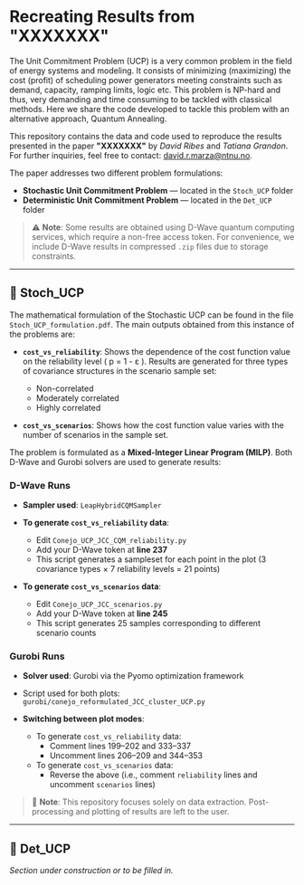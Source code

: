# Recreating Results from "XXXXXXX"

The Unit Commitment Problem (UCP) is a very common problem in the field of energy systems and modeling. It consists of minimizing (maximizing) the cost (profit) of scheduling power generators meeting constraints such as demand, capacity, ramping limits, logic etc. This problem is NP-hard and thus, very demanding and time consuming to be tackled with classical methods. Here we share the code developed to tackle this problem with an alternative approach, Quantum Annealing.

This repository contains the data and code used to reproduce the results presented in the paper **"XXXXXXX"** by *David Ribes* and *Tatiana Grandon*. For further inquiries, feel free to contact: [david.r.marza@ntnu.no](mailto:david.r.marza@ntnu.no).

The paper addresses two different problem formulations:

- **Stochastic Unit Commitment Problem** — located in the `Stoch_UCP` folder  
- **Deterministic Unit Commitment Problem** — located in the `Det_UCP` folder

> ⚠️ **Note**: Some results are obtained using D-Wave quantum computing services, which require a non-free access token. For convenience, we include D-Wave results in compressed `.zip` files due to storage constraints.

---

## 📁 Stoch_UCP

The mathematical formulation of the Stochastic UCP can be found in the file `Stoch_UCP_formulation.pdf`. The main outputs obtained from this instance of the problems are:

- **`cost_vs_reliability`**: Shows the dependence of the cost function value on the reliability level \( p = 1 - ε \). Results are generated for three types of covariance structures in the scenario sample set:
  - Non-correlated
  - Moderately correlated
  - Highly correlated

- **`cost_vs_scenarios`**: Shows how the cost function value varies with the number of scenarios in the sample set.

The problem is formulated as a **Mixed-Integer Linear Program (MILP)**. Both D-Wave and Gurobi solvers are used to generate results:

### D-Wave Runs

- **Sampler used**: `LeapHybridCQMSampler`

- **To generate `cost_vs_reliability` data**:
  - Edit `Conejo_UCP_JCC_CQM_reliability.py`
  - Add your D-Wave token at **line 237**
  - This script generates a sampleset for each point in the plot (3 covariance types × 7 reliability levels = 21 points)

- **To generate `cost_vs_scenarios` data**:
  - Edit `Conejo_UCP_JCC_scenarios.py`
  - Add your D-Wave token at **line 245**
  - This script generates 25 samples corresponding to different scenario counts

### Gurobi Runs

- **Solver used**: Gurobi via the Pyomo optimization framework

- Script used for both plots:  
  `gurobi/conejo_reformulated_JCC_cluster_UCP.py`

- **Switching between plot modes**:
  - To generate `cost_vs_reliability` data:
    - Comment lines 199–202 and 333–337
    - Uncomment lines 206–209 and 344–353
  - To generate `cost_vs_scenarios` data:
    - Reverse the above (i.e., comment `reliability` lines and uncomment `scenarios` lines)

> 🔧 **Note**: This repository focuses solely on data extraction. Post-processing and plotting of results are left to the user.

---

## 📁 Det_UCP

*Section under construction or to be filled in.*